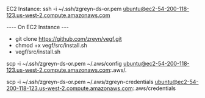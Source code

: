 EC2 Instance:
ssh -i ~/.ssh/zgreyn-ds-or.pem ubuntu@ec2-54-200-118-123.us-west-2.compute.amazonaws.com

---- On EC2 Instance ---
* git clone https://github.com/zreyn/vegf.git
* chmod +x vegf/src/install.sh
* vegf/src/install.sh

scp -i ~/.ssh/zgreyn-ds-or.pem ~/.aws/config ubuntu@ec2-54-200-118-123.us-west-2.compute.amazonaws.com:.aws/.

scp -i ~/.ssh/zgreyn-ds-or.pem ~/.aws/zgreyn-credentials ubuntu@ec2-54-200-118-123.us-west-2.compute.amazonaws.com:.aws/credentials
